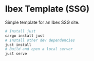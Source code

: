 # Ibex Template (SSG)

Simple template for an Ibex SSG site.

```sh
# Install just
cargo install just
# Install other dev dependencies
just install
# Build and open a local server
just serve
```

